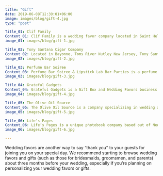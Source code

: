 ```yaml
---
title: "Gift"
date: 2019-06-08T12:30:01+06:00
image: images/blog/gift-4.jpg
type: "post"

Title_01: Clif Family
Content_01: Clif Family is a wedding favor company located in Saint Helena, California. Owners Gary Erickson and Kit Crawford are proud enthusiasts of wine, food, and adventure. They delight in providing a fine selection of wine and food products to serve as memorable wedding favors for your special day.... (Wedding Favors Saint Helena)
image_01: images/blog/gift-1.jpg

Title_02: Tony Santana Cigar Company
Content_02: Located in Bayonne, Toms River Nutley New Jersey, Tony Santana Cigar Company offers unique wedding favors and gifts. In addition to their two retail and two smoking lounges, which offer an excellent selection of cigars and accessories for purchase as gifts, this vendor also provides “The Art of... (Wedding Favors)
image_02: images/blog/gift-2.jpg

Title_03: Perfume Bar Soiree
Content_03: Perfume Bar Soiree & Lipstick Lab Bar Parties is a perfume bar company in Burlingame, California, that brings unique scents to you. Owner Yolanda Thayer has always been fascinated with scents, guiding her to create a perfume bar where you can blend your own signature fragrances. She believes... (Wedding Favors Burlingame)
image_03: images/blog/gift-3.jpg

Title_04: Grateful Gadgets
Content_04: Grateful Gadgets is a Gift Box and Wedding Favors business based in Charlotte, North Carolina. This professional wedding gift company offers a wide array of artisan gifts and modern accessories that are sure to create a lasting impression on your entire wedding party. Gifts available for members of... (Wedding Favors)
image_04: images/blog/gift-4.jpg

Title_05: The Olive Oil Source
Content_05: The Olive Oil Source is a company specializing in wedding and party favors. Located in Santa Ynez, California, owners Antoinette and Shawn Addison have been creating organic olive oil for over 10 years. Products Offered In addition to high-quality organic olive oils, they produce flavored olive oils... (Wedding Favors)
image_05: images/blog/gift-5.jpg

Title_06: Life's Pages
Content_06: Life’s Pages is a unique photobook company based out of Newnan, Georgia. This passionate business specializes in memory books for weddings, birthdays, anniversaries, and more. They’ll use your photos, poems, letters, and favorite quotes to create a book that will last a lifetime. Life’s Pages looks... (Wedding Favors)
image_06: images/blog/gift-6.jpg

---
```

Wedding favors are another way to say “thank you” to your guests for joining you on your special day. We recommend starting to browse wedding favors and gifts (such as those for bridesmaids, groomsmen, and parents) about three months before your wedding, especially if you’re planning on personalizing your wedding favors or gifts.



